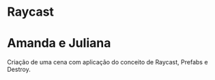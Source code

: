 # Raycast
<h1>Amanda e Juliana</h1>
Criação de uma cena com aplicação do conceito de Raycast, Prefabs e Destroy.

